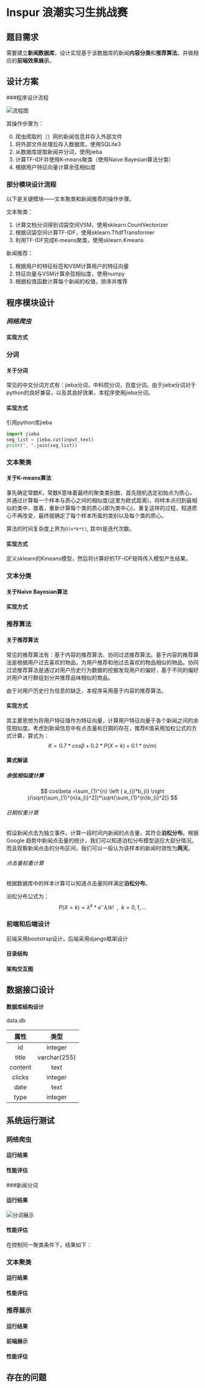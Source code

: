 # Inspur 浪潮实习生挑战赛

## 题目需求

需要建立**新闻数据库**，设计实现基于该数据库的新闻**内容分类**和**推荐算法**，并做相应的**前端效果展示**。

## 设计方案

###程序设计流程

![流程图](/home/whao/Downloads/流程图.svg)

其操作步骤为：

0. 爬虫爬取的（）网的新闻信息并存入外部文件
1. 将外部文件处理后存入数据库，使用SQLite3
2. 从数据库提取新闻并分词，使用jieba
3. 计算TF-IDF并使用K-means聚类（使用Naive Bayesian算法分类）
4. 根据用户特征向量计算余弦相似度

### 部分模块设计流程

以下是关键模块——文本聚类和新闻推荐的操作步骤。

文本聚类：

1. 计算文档分词得到词袋空间VSM，使用sklearn.CountVectorizer
2. 根据词袋空间计算TF-IDF，使用sklearn.TfidfTransformer
3. 利用TF-IDF完成K-means聚类，使用sklearn.Kmeans

新闻推荐：

1. 根据用户的特征标签和VSM计算用户的特征向量
2. 特征向量与VSM计算余弦相似度，使用numpy
3. 根据权值函数计算每个新闻的权值，排序并推荐

## 程序模块设计

### *网络爬虫*

#### 实现方式

### 分词

#### 关于分词

常见的中文分词方式有：jieba分词，中科院分词，百度分词。由于jieba分词对于python的良好兼容，以及其良好效果，本程序使用jieba分词。

#### 实现方式

引用python库jieba

```python
import jieba
seg_list = jieba.cut(input_text)
print(", ".join(seg_list))
```

### 文本聚类

#### 关于K-means算法

事先确定常数K，常数K意味着最终的聚类类别数，首先随机选定初始点为质心，并通过计算每一个样本与质心之间的相似度(这里为欧式距离)，将样本点归到最相似的类中，接着，重新计算每个类的质心(即为类中心)，重复这样的过程，知道质心不再改变，最终就确定了每个样本所属的类别以及每个类的质心。

算法的时间复杂度上界为`O(n*k*t)`, 其中t是迭代次数。

#### 实现方式

定义sklearn的Kmeans模型，然后将计算好的TF-IDF矩阵传入模型产生结果。

### 文本分类

#### 关于Naive Bayesian算法

#### 实现方式

### 推荐算法

#### 关于推荐算法

常见的推荐算法有：基于内容的推荐算法、协同过滤推荐算法。基于内容的推荐算法是根据用户过去喜欢的物品，为用户推荐和他过去喜欢的物品相似的物品。协同过滤推荐算法是通过对用户历史行为数据的挖掘发现用户的偏好，基于不同的偏好对用户进行群组划分并推荐品味相似的商品。

由于对用户历史行为信息的缺乏，本程序采用基于内容的推荐算法。

#### 实现方式

其主要思想为将用户特征值作为特征向量，计算用户特征向量于各个新闻之间的余弦相似度。考虑到新闻信息中有点击量和日期的存在，推荐K值采用加权公式的方式计算，算式为：
$$
K=0.7*cos\beta+0.2*P(X=k)+0.1*(n/m)
$$

#### 算式解读

##### 余弦相似度计算

[余弦相似度]: https://zh.wikipedia.org/zh-hans/%E4%BD%99%E5%BC%A6%E7%9B%B8%E4%BC%BC%E6%80%A7

$$
cos\beta =\sum_{1}^{n} \left ( a_{i}*b_{i} \right )/\sqrt{\sum_{1}^{n}a_{i}^2]}*\sqrt{\sum_{1}^{n}b_{i}^2]}
$$

###### 日期权重计算

[Goodle 趋势]: https://trends.google.com/trends/

假设新闻点击为独立事件。计算一段时间内新闻的点击量，其符合**泊松分布**。根据 Google 趋势中新闻点击量的统计，我们可以知道泊松分布模型适应大部分情况。而且观察新闻点击的分布区间，我们可以一般认为该样本的新闻时效性为**两天**。

###### 点击量权重计算

根据数据库中的样本计算可以知道点击量同样满足**泊松分布**。



泊松分布公式为：
$$
P(X=k)=λ^k*e^-λ/k!~~,~~k=0,1,...
$$


### 前端和后端设计

前端采用bootstrap设计，后端采用django框架设计

#### 目录结构

#### 架构交互图

## 数据接口设计

#### 数据库结构设计

data.db

|  属性   |     类型     |
| :-----: | :----------: |
|   id    |   integer    |
|  title  | varchar(255) |
| content |     text     |
| clicks  |   integer    |
|  date   |     text     |
|  type   |   integer    |

## 系统运行测试

### 网络爬虫

#### 运行结果

#### 性能评估

###新闻分词

#### 运行结果

![分词展示](/home/whao/Desktop/深度截图_选择区域_20180531040659.png)

#### 性能评估

在控制同一聚类条件下，结果如下：

### 文本聚类

#### 运行结果

#### 性能评估

### 推荐展示

#### 运行结果

#### 前端展示

#### 性能评估

## 存在的问题







